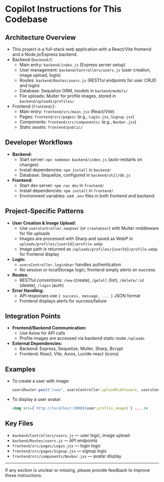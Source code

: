 # Copilot Instructions for This Codebase

## Architecture Overview
- This project is a full-stack web application with a React/Vite frontend and a Node.js/Express backend.
- Backend (`backend/`):
  - Main entry: `backend/index.js` (Express server setup)
  - User management: `backend/Controllers/users.js` (user creation, image upload, login)
  - Routes: `backend/Routes/users.js` (RESTful endpoints for user CRUD and login)
  - Database: Sequelize ORM, models in `backend/models/`
  - File uploads: Multer for profile images, stored in `backend/uploads/profiles/`
- Frontend (`frontend/`):
  - Main entry: `frontend/src/main.jsx` (React/Vite)
  - Pages: `frontend/src/pages/` (e.g., `Login.jsx`, `Signup.jsx`)
  - Components: `frontend/src/components/` (e.g., `Navbar.jsx`)
  - Static assets: `frontend/public/`

## Developer Workflows
- **Backend:**
  - Start server: `npx nodemon backend/index.js` (auto-restarts on changes)
  - Install dependencies: `npm install` in `backend/`
  - Database: Sequelize, configured in `backend/util/db.js`
- **Frontend:**
  - Start dev server: `npm run dev` in `frontend/`
  - Install dependencies: `npm install` in `frontend/`
  - Environment variables: use `.env` files in both frontend and backend

## Project-Specific Patterns
- **User Creation & Image Upload:**
  - Use `usersController.newUser` (or `createUser`) with Multer middleware for file uploads
  - Images are processed with Sharp and saved as WebP in `uploads/profiles/{userId}/profile.webp`
  - Image path is returned as `/uploads/profiles/{userId}/profile.webp` for frontend display
- **Login:**
  - `usersController.loginUser` handles authentication
  - No session or localStorage logic; frontend simply alerts on success
- **Routes:**
  - RESTful conventions: `/new` (create), `/getall` (list), `/delete/:id` (delete), `/login` (auth)
- **Error Handling:**
  - API responses use `{ success, message, ... }` JSON format
  - Frontend displays alerts for success/failure

## Integration Points
- **Frontend/Backend Communication:**
  - Use Axios for API calls
  - Profile images are accessed via backend static route `/uploads`
- **External Dependencies:**
  - Backend: Express, Sequelize, Multer, Sharp, Bcrypt
  - Frontend: React, Vite, Axios, Lucide-react (icons)

## Examples
- To create a user with image:
  ```js
  usersRouter.post("/new", usersController.uploadMiddleware, usersController.newUser);
  ```
- To display a user avatar:
  ```jsx
  <img src={`http://localhost:3000${user.profile_image}`} ... />
  ```

## Key Files
- `backend/Controllers/users.js` — user logic, image upload
- `backend/Routes/users.js` — API endpoints
- `frontend/src/pages/Login.jsx` — login logic
- `frontend/src/pages/Signup.jsx` — signup logic
- `frontend/src/components/Navbar.jsx` — avatar display

---

If any section is unclear or missing, please provide feedback to improve these instructions.
